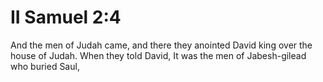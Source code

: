 # II Samuel 2:4

And the men of Judah came, and there they anointed David king over the house of Judah. When they told David, It was the men of Jabesh-gilead who buried Saul,
